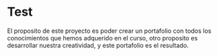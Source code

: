 # Test
El proposito de este proyecto es poder crear un portafolio con todos los conocimientos que hemos adquerido en el curso, otro proposito es desarrollar nuestra creatividad,  y este portafolio es el resultado.